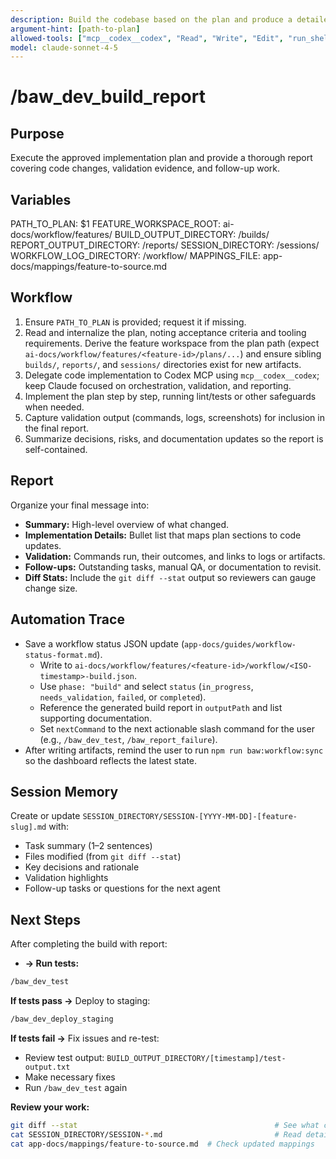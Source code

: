 ```yaml
---
description: Build the codebase based on the plan and produce a detailed report
argument-hint: [path-to-plan]
allowed-tools: ["mcp__codex__codex", "Read", "Write", "Edit", "run_shell_command", "Bash"]
model: claude-sonnet-4-5
---
```


# /baw_dev_build_report

## Purpose
Execute the approved implementation plan and provide a thorough report covering code changes, validation evidence, and follow-up work.

## Variables
PATH_TO_PLAN: $1
FEATURE_WORKSPACE_ROOT: ai-docs/workflow/features/
BUILD_OUTPUT_DIRECTORY: <feature-workspace>/builds/
REPORT_OUTPUT_DIRECTORY: <feature-workspace>/reports/
SESSION_DIRECTORY: <feature-workspace>/sessions/
WORKFLOW_LOG_DIRECTORY: <feature-workspace>/workflow/
MAPPINGS_FILE: app-docs/mappings/feature-to-source.md

## Workflow
1. Ensure `PATH_TO_PLAN` is provided; request it if missing.
2. Read and internalize the plan, noting acceptance criteria and tooling requirements. Derive the feature workspace from the
   plan path (expect `ai-docs/workflow/features/<feature-id>/plans/...`) and ensure sibling `builds/`, `reports/`, and
   `sessions/` directories exist for new artifacts.
3. Delegate code implementation to Codex MCP using `mcp__codex__codex`; keep Claude focused on orchestration, validation, and reporting.
4. Implement the plan step by step, running lint/tests or other safeguards when needed.
5. Capture validation output (commands, logs, screenshots) for inclusion in the final report.
6. Summarize decisions, risks, and documentation updates so the report is self-contained.

## Report
Organize your final message into:
- **Summary:** High-level overview of what changed.
- **Implementation Details:** Bullet list that maps plan sections to code updates.
- **Validation:** Commands run, their outcomes, and links to logs or artifacts.
- **Follow-ups:** Outstanding tasks, manual QA, or documentation to revisit.
- **Diff Stats:** Include the `git diff --stat` output so reviewers can gauge change size.

## Automation Trace
- Save a workflow status JSON update (`app-docs/guides/workflow-status-format.md`).
  - Write to `ai-docs/workflow/features/<feature-id>/workflow/<ISO-timestamp>-build.json`.
  - Use `phase: "build"` and select `status` (`in_progress`, `needs_validation`, `failed`, or `completed`).
  - Reference the generated build report in `outputPath` and list supporting documentation.
  - Set `nextCommand` to the next actionable slash command for the user (e.g., `/baw_dev_test`, `/baw_report_failure`).
- After writing artifacts, remind the user to run `npm run baw:workflow:sync` so the dashboard reflects the latest state.

## Session Memory
Create or update `SESSION_DIRECTORY/SESSION-[YYYY-MM-DD]-[feature-slug].md` with:
- Task summary (1–2 sentences)
- Files modified (from `git diff --stat`)
- Key decisions and rationale
- Validation highlights
- Follow-up tasks or questions for the next agent

## Next Steps
After completing the build with report:

- **→ Run tests:**
```bash
/baw_dev_test
```

**If tests pass →** Deploy to staging:
```bash
/baw_dev_deploy_staging
```

**If tests fail →** Fix issues and re-test:
- Review test output: `BUILD_OUTPUT_DIRECTORY/[timestamp]/test-output.txt`
- Make necessary fixes
- Run `/baw_dev_test` again

**Review your work:**
```bash
git diff --stat                                            # See what changed
cat SESSION_DIRECTORY/SESSION-*.md                         # Read detailed session summary
cat app-docs/mappings/feature-to-source.md  # Check updated mappings
```
